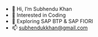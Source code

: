 - 👋 Hi, I’m Subhendu Khan
- 👀 Interested in Coding
- 🌱 Exploring SAP BTP & SAP FIORI
- 📫 subhendukkhan@gmail.com

<!---
subhendu90/subhendu90 is a ✨ special ✨ repository because its `README.md` (this file) appears on your GitHub profile.
You can click the Preview link to take a look at your changes.
--->
